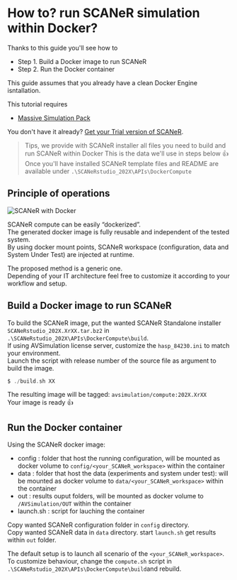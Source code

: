 # How to? run SCANeR simulation within Docker?

Thanks to this guide you'll see how to
* Step 1. Build a Docker image to run SCANeR
* Step 2. Run the Docker container

This guide assumes that you already have a clean Docker Engine isntallation.

This tutorial requires
* [Massive Simulation Pack](https://www.avsimulation.com/pack-massive-simulation/)

You don't have it already? [Get your Trial version of SCANeR](../HT_Download_Trial_SCANeR/HT_Install_Trial_SCANeR.md).

> Tips, we provide with SCANeR installer all files you need to build and run SCANeR within Docker
> This is the data we'll use in steps below :thumbsup:
> Once you'll have installed SCANeR template files and README are available under `.\SCANeRstudio_202X\APIs\DockerCompute`

## Principle of operations

![](./assets/docker_scaner_overall.png.png "SCANeR with Docker")

SCANeR compute can be easily “dockerized”.  
The generated docker image is fully reusable and independent of the tested system.  
By using docker mount points, SCANeR workspace (configuration, data and System Under Test) are injected at runtime.  

The proposed method is a generic one.  
Depending of your IT architecture feel free to customize it according to your workflow and setup.

## Build a Docker image to run SCANeR
To build the SCANeR image, put the wanted SCANeR Standalone installer `SCANeRstudio_202X.XrXX.tar.bz2` in `.\SCANeRstudio_202X\APIs\DockerCompute\build`.  
If using AVSimulation license server, customize the `hasp_84230.ini` to match your environment.  
Launch the script with release number of the source file as argument to build the image.  
```C
$ ./build.sh XX
```
The resulting image will be tagged: `avsimulation/compute:202X.XrXX`  
Your image is ready :thumbsup:

## Run the Docker container

Using the SCANeR docker image:
* config    : folder that host the running configuration, will be mounted as docker volume to `config/<your_SCANeR_workspace>` within the container
* data      : folder that host the data (experiments and system under test): will be mounted as docker volume to `data/<your_SCANeR_workspace>` within the container
* out       : results ouput folders, will be mounted as docker volume to `/AVSimulation/OUT` within the container
* launch.sh : script for lauching the container

Copy wanted SCANeR configuration folder in `config` directory.  
Copy wanted SCANeR data in `data` directory.
start `launch.sh`
get results within `out` folder.

The default setup is to launch all scenario of the `<your_SCANeR_workspace>`.
To customize behaviour, change the `compute.sh` script in `.\SCANeRstudio_202X\APIs\DockerCompute\build`and rebuild.
